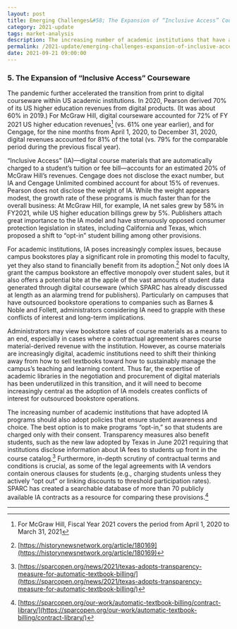 ```yaml
---
layout: post
title: Emerging Challenges&#58; The Expansion of “Inclusive Access” Courseware
category: 2021-update
tags: market-analysis
description: The increasing number of academic institutions that have adopted IA programs should also adopt policies that ensure student awareness and choice. The best option is to make programs “opt-in,” so that students are charged only with their consent.  
permalink: /2021-update/emerging-challenges-expansion-of-inclusive-access
date: 2021-09-21 09:00:00
---
```


### 5. The Expansion of “Inclusive Access” Courseware

The pandemic further accelerated the transition from print to digital courseware within US academic institutions. In 2020, Pearson derived 70% of its US higher education revenues from digital products. (It was about 60% in 2019.) For McGraw Hill, digital courseware accounted for 72% of FY 2021 US higher education revenues[^18] (vs. 61% one year earlier), and for Cengage, for the nine months from April 1, 2020, to December 31, 2020, digital revenues accounted for 81% of the total (vs. 79% for the comparable period during the previous fiscal year). 

“Inclusive Access” (IA)—digital course materials that are automatically charged to a student’s tuition or fee bill—accounts for an estimated 20% of McGraw Hill’s revenues. Cengage does not disclose the exact number, but IA and Cengage Unlimited combined account for about 15% of revenues. Pearson does not disclose the weight of IA. While the weight appears modest, the growth rate of these programs is much faster than for the overall business: At McGraw Hill, for example, IA net sales grew by 58% in FY2021, while US higher education billings grew by 5%. Publishers attach great importance to the IA model and have strenuously opposed consumer protection legislation in states, including California and Texas, which proposed a shift to “opt-in” student billing among other provisions.

For academic institutions, IA poses increasingly complex issues, because campus bookstores play a significant role in promoting this model to faculty, yet they also stand to financially benefit from its adoption.[^19] Not only does IA grant the campus bookstore an effective monopoly over student sales, but it also offers a potential bite at the apple of the vast amounts of student data generated through digital courseware (which SPARC has already discussed at length as an alarming trend for publishers). Particularly on campuses that have outsourced bookstore operations to companies such as Barnes & Noble and Follett, administrators considering IA need to grapple with these conflicts of interest and long-term implications.

Administrators may view bookstore sales of course materials as a means to an end, especially in cases where a contractual agreement shares course material-derived revenue with the institution. However, as course materials are increasingly digital, academic institutions need to shift their thinking away from how to sell textbooks toward how to sustainably manage the campus’s teaching and learning content. Thus far, the expertise of academic libraries in the negotiation and procurement of digital materials has been underutilized in this transition, and it will need to become increasingly central as the adoption of IA models creates conflicts of interest for outsourced bookstore operations.

The increasing number of academic institutions that have adopted IA programs should also adopt policies that ensure student awareness and choice. The best option is to make programs “opt-in,” so that students are charged only with their consent. Transparency measures also benefit students, such as the new law adopted by Texas in June 2021 requiring that institutions disclose information about IA fees to students up front in the course catalog.[^20] Furthermore, in-depth scrutiny of contractual terms and conditions is crucial, as some of the legal agreements with IA vendors contain onerous clauses for students (e.g., charging students unless they actively “opt out” or linking discounts to threshold participation rates). SPARC has created a searchable database of more than 70 publicly available IA contracts as a resource for comparing these provisions.[^21]


***

[^18]: For McGraw Hill, Fiscal Year 2021 covers the period from April 1, 2020 to March 31, 2021

[^19]: [https://historynewsnetwork.org/article/180169](https://historynewsnetwork.org/article/180169)

[^20]: [https://sparcopen.org/news/2021/texas-adopts-transparency-measure-for-automatic-textbook-billing/](https://sparcopen.org/news/2021/texas-adopts-transparency-measure-for-automatic-textbook-billing/)

[^21]: [https://sparcopen.org/our-work/automatic-textbook-billing/contract-library/](https://sparcopen.org/our-work/automatic-textbook-billing/contract-library/)
